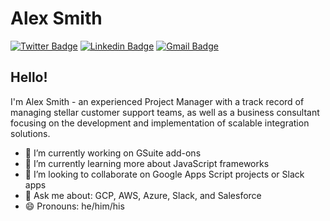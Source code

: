 
# Alex Smith 
[![Twitter Badge](https://img.shields.io/badge/-@prodokit-1ca0f1?style=flat-square&labelColor=1ca0f1&logo=twitter&logoColor=white&link=https://twitter.com/prodokit)](https://twitter.com/prodokit) [![Linkedin Badge](https://img.shields.io/badge/-alexsmithsolutions-blue?style=flat-square&logo=Linkedin&logoColor=white&link=https://www.linkedin.com/in/alexsmithsolutions/)](https://www.linkedin.com/in/alexsmithsolutions/)
[![Gmail Badge](https://img.shields.io/badge/-alex@prodokit.com-c14438?style=flat-square&logo=Gmail&logoColor=white&link=mailto:alex@prodokit.com)](mailto:alex@prodokit.com)

## Hello!

I'm Alex Smith - an experienced Project Manager with a track record of managing stellar customer support teams, as well as a business consultant focusing on the development and implementation of scalable integration solutions.

- 🔭 I’m currently working on GSuite add-ons
- 🌱 I’m currently learning more about JavaScript frameworks
- 👯 I’m looking to collaborate on Google Apps Script projects or Slack apps
- 💬 Ask me about: GCP, AWS, Azure, Slack, and Salesforce
- 😄 Pronouns: he/him/his
